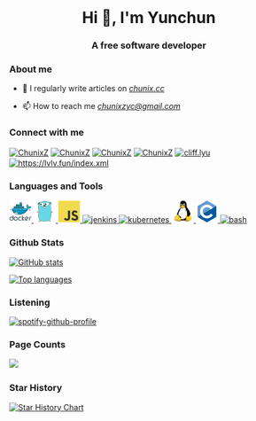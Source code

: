 <br/>
<h1 align="center">Hi 👋, I'm Yunchun</h1>
<h3 align="center">A free software developer</h3>

### About me

- 📝 I regularly write articles on *[chunix.cc](http://chunix.cc/)*

- 📫 How to reach me *[chunixzyc@gmail.com](mailto:chunixzyc@gmail.com)*

### Connect with me

<a href="https://github.com/ChunixZ" target="blank"><img align="center" src="https://raw.githubusercontent.com/rahuldkjain/github-profile-readme-generator/master/src/images/icons/Social/github.svg" alt="ChunixZ" height="30" width="40" /></a>
<a href="https://open.spotify.com/user/31dn4ntpac2ueiuutt5slnilf6yq" target="blank"><img align="center" src="https://raw.githubusercontent.com/rahuldkjain/github-profile-readme-generator/master/src/images/icons/Social/spotify.svg" alt="ChunixZ" height="30" width="40" /></a>
<a href="https://twitter.com/ChunixZ" target="blank"><img align="center" src="https://raw.githubusercontent.com/rahuldkjain/github-profile-readme-generator/master/src/images/icons/Social/twitter.svg" alt="ChunixZ" height="30" width="40" /></a>
<a href="https://fb.com/nervebing" target="blank"><img align="center" src="https://raw.githubusercontent.com/rahuldkjain/github-profile-readme-generator/master/src/images/icons/Social/facebook.svg" alt="ChunixZ" height="30" width="40" /></a>
<a href="https://instagram.com/cliff.lyu" target="blank"><img align="center" src="https://raw.githubusercontent.com/rahuldkjain/github-profile-readme-generator/master/src/images/icons/Social/instagram.svg" alt="cliff.lyu" height="30" width="40" /></a>
<a href="https://lvlv.fun/index.xml" target="blank"><img align="center" src="https://raw.githubusercontent.com/rahuldkjain/github-profile-readme-generator/master/src/images/icons/Social/rss.svg" alt="https://lvlv.fun/index.xml" height="30" width="40" /></a>

### Languages and Tools

<a href="https://www.docker.com/" target="_blank" rel="noreferrer"> <img src="https://raw.githubusercontent.com/devicons/devicon/master/icons/docker/docker-original-wordmark.svg" alt="docker" width="40" height="40"/> </a>
<a href="https://golang.org" target="_blank" rel="noreferrer"> <img src="https://raw.githubusercontent.com/devicons/devicon/master/icons/go/go-original.svg" alt="go" width="40" height="40"/> </a>
<a href="https://developer.mozilla.org/en-US/docs/Web/JavaScript" target="_blank" rel="noreferrer"> <img src="https://raw.githubusercontent.com/devicons/devicon/master/icons/javascript/javascript-original.svg" alt="javascript" width="40" height="40"/> </a>
<a href="https://www.jenkins.io" target="_blank" rel="noreferrer"> <img src="https://www.vectorlogo.zone/logos/jenkins/jenkins-icon.svg" alt="jenkins" width="40" height="40"/> </a>
<a href="https://kubernetes.io" target="_blank" rel="noreferrer"> <img src="https://www.vectorlogo.zone/logos/kubernetes/kubernetes-icon.svg" alt="kubernetes" width="40" height="40"/> </a>
<a href="https://www.linux.org/" target="_blank" rel="noreferrer"> <img src="https://raw.githubusercontent.com/devicons/devicon/master/icons/linux/linux-original.svg" alt="linux" width="40" height="40"/> </a>
<a href="https://www.gnu.org/" target="_blank" rel="noreferrer"> <img src="https://raw.githubusercontent.com/devicons/devicon/master/icons/c/c-original.svg" alt="c" width="40" height="40"/> </a>
<a href="https://www.gnu.org/software/bash/" target="_blank" rel="noreferrer"> <img src="https://www.vectorlogo.zone/logos/gnu_bash/gnu_bash-icon.svg" alt="bash" width="40" height="40"/> </a>

### Github Stats

[![GitHub stats](https://github-readme-stats.vercel.app/api?username=ChunixZ&show_icons=true&include_all_commits=true&theme=buefy&hide_border=true)](https://github.com/ChunixZ?tab=repositories)

[![Top languages](https://github-readme-stats.vercel.app/api/top-langs?username=ChunixZ&layout=compact&theme=buefy&hide_border=true)](https://github.com/ChunixZ?tab=repositories)

### Listening

[![spotify-github-profile](https://spotify-github-profile.vercel.app/api/view?uid=31dn4ntpac2ueiuutt5slnilf6yq&cover_image=true&theme=default&bar_color=53b14f&bar_color_cover=false)](https://open.spotify.com/user/31dn4ntpac2ueiuutt5slnilf6yq)

### Page Counts

![](https://komarev.com/ghpvc/?username=ChunixZ&label=Profile%20views&color=ff69b4&style=for-the-badge)

### Star History

[![Star History Chart](https://api.star-history.com/svg?repos=coollabsio/coolify&type=Date)](https://star-history.com/#coollabsio/coolify&Date)
